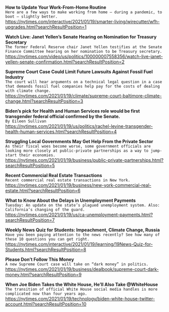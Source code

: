 **How to Update Your Work-From-Home Routine**\
`Here are a few ways to make working from home — during a pandemic, to boot — slightly better.`\
https://nytimes.com/interactive/2021/01/19/smarter-living/wirecutter/wfh-upgrades.html?searchResultPosition=1

**Watch Live: Janet Yellen’s Senate Hearing on Nomination for Treasury Secretary**\
`The former Federal Reserve chair Janet Yellen testifies at the Senate Finance Committee hearing on her nomination to be Treasury secretary.`\
https://nytimes.com/video/us/politics/100000007558356/watch-live-janet-yellen-senate-confirmation.html?searchResultPosition=2

**Supreme Court Case Could Limit Future Lawsuits Against Fossil Fuel Industry**\
`The court will hear arguments on a technical legal question in a case that demands fossil fuel companies help pay for the costs of dealing with climate change.`\
https://nytimes.com/2021/01/19/climate/supreme-court-baltimore-climate-change.html?searchResultPosition=3

**Biden’s pick for Health and Human Services role would be first transgender federal official confirmed by the Senate.**\
`By Eileen Sullivan`\
https://nytimes.com/2021/01/19/us/politics/rachel-levine-transgender-health-human-services.html?searchResultPosition=4

**Struggling Local Governments May Get Help From the Private Sector**\
`As their fiscal woes become worse, some government officials are looking more closely at public-private partnerships as a way to jump-start their economies.`\
https://nytimes.com/2021/01/19/business/public-private-partnerships.html?searchResultPosition=5

**Recent Commercial Real Estate Transactions**\
`Recent commercial real estate transactions in New York.`\
https://nytimes.com/2021/01/19/business/new-york-commercial-real-estate.html?searchResultPosition=6

**What to Know About the Delays in Unemployment Payments**\
`Tuesday: An update on the state’s plagued unemployment system. Also: California’s changing of the guard.`\
https://nytimes.com/2021/01/19/us/ca-unemployment-payments.html?searchResultPosition=7

**Weekly News Quiz for Students: Impeachment, Climate Change, Russia**\
`Have you been paying attention to the news recently? See how many of these 10 questions you can get right.`\
https://nytimes.com/interactive/2021/01/19/learning/19News-Quiz-for-Students.html?searchResultPosition=8

**Please Don’t Follow This Money**\
`A new Supreme Court case will take on “dark money” in politics.`\
https://nytimes.com/2021/01/19/business/dealbook/supreme-court-dark-money.html?searchResultPosition=9

**When Joe Biden Takes the White House, He’ll Also Take @WhiteHouse**\
`The transition of official White House social media handles is more complicated now than four years ago.`\
https://nytimes.com/2021/01/19/technology/biden-white-house-twitter-account.html?searchResultPosition=10

